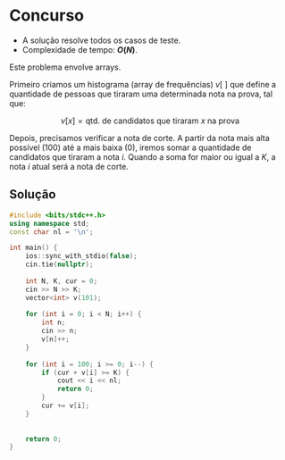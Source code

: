 # Concurso

- A solução resolve todos os casos de teste.
- Complexidade de tempo: **$O(N)$**.

Este problema envolve arrays.

Primeiro criamos um histograma (array de frequências) $v[\ ]$ que define a quantidade de pessoas que tiraram uma determinada nota na prova, tal que:

$$v[x] = \text{qtd. de candidatos que tiraram } x \text{ na prova}$$

Depois, precisamos verificar a nota de corte. A partir da nota mais alta possível ($100$) até a mais baixa ($0$), iremos somar a quantidade de candidatos que tiraram a nota $i$. Quando a soma for maior ou igual a $K$, a nota $i$ atual será a nota de corte.

## Solução

```cpp
#include <bits/stdc++.h>
using namespace std;
const char nl = '\n';

int main() {
    ios::sync_with_stdio(false);
    cin.tie(nullptr);
    
    int N, K, cur = 0;
    cin >> N >> K;
    vector<int> v(101);
    
    for (int i = 0; i < N; i++) {
        int n;
        cin >> n;
        v[n]++;
    }
    
    for (int i = 100; i >= 0; i--) {
        if (cur + v[i] >= K) {
            cout << i << nl;
            return 0;
        }
        cur += v[i];
    }
    
    
    return 0;
}
```
